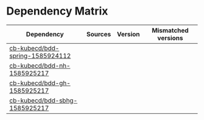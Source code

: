 # Dependency Matrix

Dependency | Sources | Version | Mismatched versions
---------- | ------- | ------- | -------------------
[cb-kubecd/bdd-spring-1585924112](https://github.com/cb-kubecd/bdd-spring-1585924112.git) |  | []() | 
[cb-kubecd/bdd-nh-1585925217](https://github.com/cb-kubecd/bdd-nh-1585925217.git) |  | []() | 
[cb-kubecd/bdd-gh-1585925217](https://github.com/cb-kubecd/bdd-gh-1585925217.git) |  | []() | 
[cb-kubecd/bdd-sbhg-1585925217](https://github.com/cb-kubecd/bdd-sbhg-1585925217.git) |  | []() | 
